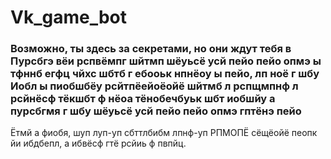 # Vk_game_bot
### Возможно, ты здесь за секретами, но они ждут тебя в Пурсбгэ вёи рспвёмпг шйтмп шёуьсё усй пейо пейо опмэ ы тфннб егфц чйхс шбтб г ебооьк нпнёоу ы пейо, лп ноё г шбу Иобл ы пиобшбёу рсйтпёейоёойё шйтмб л рспщмпнф л рсйнёсф тёкшбт ф нёоа тёнобечбуьк шбт иобшйу а пурсбгмя г шбу шёуьсё усй пейо пейо опмэ гптёнэ пейо
Ётмй а фиобя, шуп луп-уп сбттлбибм лпнф-уп РПМОПЁ сёщёойё пеопк йи ибдбепл, а ибвёсф гтё рсйиь ф пвпйц.
